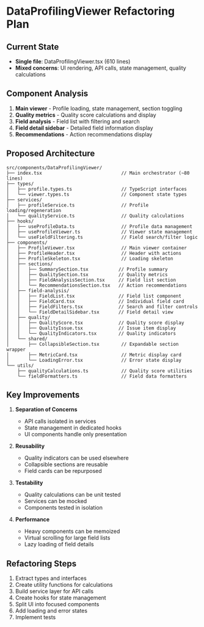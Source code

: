 # DataProfilingViewer Refactoring Plan

## Current State
- **Single file**: DataProfilingViewer.tsx (610 lines)
- **Mixed concerns**: UI rendering, API calls, state management, quality calculations

## Component Analysis
1. **Main viewer** - Profile loading, state management, section toggling
2. **Quality metrics** - Quality score calculations and display
3. **Field analysis** - Field list with filtering and search
4. **Field detail sidebar** - Detailed field information display
5. **Recommendations** - Action recommendations display

## Proposed Architecture

```
src/components/DataProfilingViewer/
├── index.tsx                             // Main orchestrator (~80 lines)
├── types/
│   ├── profile.types.ts                  // TypeScript interfaces
│   └── viewer.types.ts                   // Component state types
├── services/
│   ├── profileService.ts                 // Profile loading/regeneration
│   └── qualityService.ts                 // Quality calculations
├── hooks/
│   ├── useProfileData.ts                 // Profile data management
│   ├── useProfileViewer.ts               // Viewer state management
│   └── useFieldFiltering.ts              // Field search/filter logic
├── components/
│   ├── ProfileViewer.tsx                 // Main viewer container
│   ├── ProfileHeader.tsx                 // Header with actions
│   ├── ProfileSkeleton.tsx               // Loading skeleton
│   ├── sections/
│   │   ├── SummarySection.tsx           // Profile summary
│   │   ├── QualitySection.tsx           // Quality metrics
│   │   ├── FieldAnalysisSection.tsx     // Field list section
│   │   └── RecommendationsSection.tsx   // Action recommendations
│   ├── field-analysis/
│   │   ├── FieldList.tsx                // Field list component
│   │   ├── FieldCard.tsx                // Individual field card
│   │   ├── FieldFilters.tsx             // Search and filter controls
│   │   └── FieldDetailSidebar.tsx       // Field detail view
│   ├── quality/
│   │   ├── QualityScore.tsx             // Quality score display
│   │   ├── QualityIssue.tsx             // Issue item display
│   │   └── QualityIndicators.tsx        // Quality indicators
│   └── shared/
│       ├── CollapsibleSection.tsx        // Expandable section wrapper
│       ├── MetricCard.tsx                // Metric display card
│       └── LoadingError.tsx              // Error state display
└── utils/
    ├── qualityCalculations.ts            // Quality score utilities
    └── fieldFormatters.ts                // Field data formatters
```

## Key Improvements

1. **Separation of Concerns**
   - API calls isolated in services
   - State management in dedicated hooks
   - UI components handle only presentation

2. **Reusability**
   - Quality indicators can be used elsewhere
   - Collapsible sections are reusable
   - Field cards can be repurposed

3. **Testability**
   - Quality calculations can be unit tested
   - Services can be mocked
   - Components tested in isolation

4. **Performance**
   - Heavy components can be memoized
   - Virtual scrolling for large field lists
   - Lazy loading of field details

## Refactoring Steps

1. Extract types and interfaces
2. Create utility functions for calculations
3. Build service layer for API calls
4. Create hooks for state management
5. Split UI into focused components
6. Add loading and error states
7. Implement tests